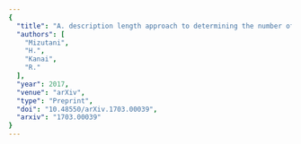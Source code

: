 ```yaml
---
{
  "title": "A. description length approach to determining the number of k-means clusters",
  "authors": [
    "Mizutani",
    "H.",
    "Kanai",
    "R."
  ],
  "year": 2017,
  "venue": "arXiv",
  "type": "Preprint",
  "doi": "10.48550/arXiv.1703.00039",
  "arxiv": "1703.00039"
}
---
```

